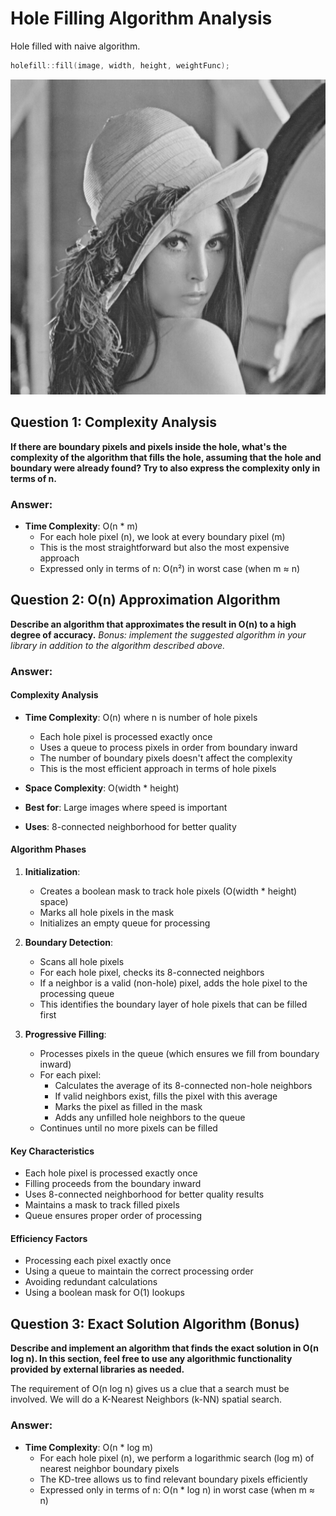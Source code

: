 # Hole Filling Algorithm Analysis

Hole filled with naive algorithm.

```cpp
holefill::fill(image, width, height, weightFunc);
```

![result image](Out.png "Filled Hole")

## Question 1: Complexity Analysis

**If there are boundary pixels and pixels inside the hole, what's the complexity of the algorithm that fills the hole, assuming that the hole and boundary were already found? Try to also express the complexity only in terms of n.**

### Answer:
- **Time Complexity**: O(n * m)
  - For each hole pixel (n), we look at every boundary pixel (m)
  - This is the most straightforward but also the most expensive approach
  - Expressed only in terms of n: O(n²) in worst case (when m ≈ n)

## Question 2: O(n) Approximation Algorithm

**Describe an algorithm that approximates the result in O(n) to a high degree of accuracy.**
*Bonus: implement the suggested algorithm in your library in addition to the algorithm described above.*

### Answer:

#### Complexity Analysis
- **Time Complexity**: O(n) where n is number of hole pixels
  - Each hole pixel is processed exactly once
  - Uses a queue to process pixels in order from boundary inward
  - The number of boundary pixels doesn't affect the complexity
  - This is the most efficient approach in terms of hole pixels

- **Space Complexity**: O(width * height)
- **Best for**: Large images where speed is important
- **Uses**: 8-connected neighborhood for better quality

#### Algorithm Phases

1. **Initialization**:
   - Creates a boolean mask to track hole pixels (O(width * height) space)
   - Marks all hole pixels in the mask
   - Initializes an empty queue for processing

2. **Boundary Detection**:
   - Scans all hole pixels
   - For each hole pixel, checks its 8-connected neighbors
   - If a neighbor is a valid (non-hole) pixel, adds the hole pixel to the processing queue
   - This identifies the boundary layer of hole pixels that can be filled first

3. **Progressive Filling**:
   - Processes pixels in the queue (which ensures we fill from boundary inward)
   - For each pixel:
     - Calculates the average of its 8-connected non-hole neighbors
     - If valid neighbors exist, fills the pixel with this average
     - Marks the pixel as filled in the mask
     - Adds any unfilled hole neighbors to the queue
   - Continues until no more pixels can be filled

#### Key Characteristics
- Each hole pixel is processed exactly once
- Filling proceeds from the boundary inward
- Uses 8-connected neighborhood for better quality results
- Maintains a mask to track filled pixels
- Queue ensures proper order of processing

#### Efficiency Factors
- Processing each pixel exactly once
- Using a queue to maintain the correct processing order
- Avoiding redundant calculations
- Using a boolean mask for O(1) lookups

## Question 3: Exact Solution Algorithm (Bonus)

**Describe and implement an algorithm that finds the exact solution in O(n log n). In this section, feel free to use any algorithmic functionality provided by external libraries as needed.**

The requirement of O(n log n) gives us a clue that a search must be involved. We will do a K-Nearest Neighbors (k-NN) spatial search.

### Answer:
- **Time Complexity**: O(n * log m)
  - For each hole pixel (n), we perform a logarithmic search (log m) of nearest neighbor boundary pixels
  - The KD-tree allows us to find relevant boundary pixels efficiently
  - Expressed only in terms of n: O(n * log n) in worst case (when m ≈ n)
